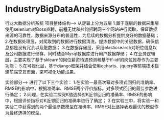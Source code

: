 # IndustryBigDataAnalysisSystem
行业大数据分析系统
项目整体结构-->
从逻辑上分为五层
  1.置于底层的数据采集层使用selenium对Boss直聘，前程无忧和拉钩招聘网三个网站进行爬取，保证数据来源的可靠性，数据来源分布的普适性，为后续的数据分析提供良好的数据基础；
  2.在数据处理层，对爬取到的数据进行数据清洗，提炼数据中的关键数据，确保信息都是没有冗余以及脏数据；
  3.在数据存储层，采用elasticsearch对职位信息以及公司数据进行储存，同时结合Mysql数据库进行用户数据存储；
  4.在业务逻辑层，主要实现了基于sklearn的岗位薪资待遇预测和基于tf-idf的岗位推荐作为主要功能；
  5.在可视化层，基于django框架并结合使用echarts、jquery等前端技术搭建前端交互页面，来可视化功能成果。
  
实验部分-->
进行了以下三个实验：
  1.在实验一最高次幂对多项式回归的准确率、RMSE的影响中，根据准确率、RMSE两个评价指标，对多项式回归的最佳参数进行确定；
  2.同理，在实验二探究K值选择对K近邻回归的准确率、RMSE的影响中，根据评价指标对K近邻回归的准确率进行了确定；
  3.在实验三中，将实验一和实验二中获得到的两个最佳参数模型在准确率、RMSE对比选择表现最优的模型作为最终选择的模型。
